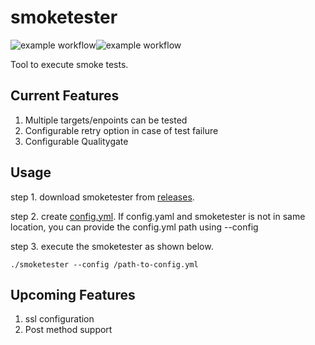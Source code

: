 # smoketester

![example workflow](https://github.com/smutil/smoketester/actions/workflows/build-actions.yml/badge.svg)![example workflow](https://github.com/smutil/smoketester/actions/workflows/release-actions.yml/badge.svg)

Tool to execute smoke tests. 

Current Features
------------
1. Multiple targets/enpoints can be tested
2. Configurable retry option in case of test failure
3. Configurable Qualitygate


Usage
-----
 step 1. download smoketester from <a href=https://github.com/smutil/smoketester/releases>releases</a>. 
 
 step 2. create [config.yml](https://github.com/smutil/smoketester/config.yml). If config.yaml and smoketester is not in same location, you can provide the config.yml path using --config
 
 step 3. execute the smoketester as shown below. 
 
 ```
 ./smoketester --config /path-to-config.yml
 ```

Upcoming Features
------------
1. ssl configuration
2. Post method support